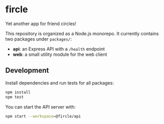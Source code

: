 # fircle
Yet another app for friend circles!

This repository is organized as a Node.js monorepo. It currently contains two packages under `packages/`:

- **api**: an Express API with a `/health` endpoint
- **web**: a small utility module for the web client

## Development

Install dependencies and run tests for all packages:

```bash
npm install
npm test
```

You can start the API server with:

```bash
npm start --workspace=@fircle/api
```

